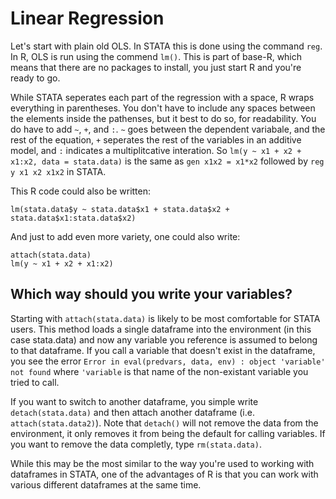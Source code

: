 # Linear Regression

Let's start with plain old OLS.  In STATA this is done using the command `reg`. In R, OLS is run using the commend `lm()`. This is part of base-R, which means that there are no packages to install, you just start R and you're ready to go. 

While STATA seperates each part of the regression with a space, R wraps everything in parentheses. You don't have to include any spaces between the elements inside the pathenses, but it best to do so, for readability. You do have to add `~`, `+`, and `:`. `~` goes between the dependent variabale, and the rest of the equation, `+` seperates the rest of the variables in an additive model, and `:` indicates a multiplitcative interation. So 
`lm(y ~ x1 + x2 + x1:x2, data = stata.data)` is the same as `gen x1x2 = x1*x2` followed by `reg y x1 x2 x1x2` in STATA.

This R code could also be written: 
```
lm(stata.data$y ~ stata.data$x1 + stata.data$x2 + stata.data$x1:stata.data$x2)
```
And just to add even more variety, one could also write:
```
attach(stata.data)
lm(y ~ x1 + x2 + x1:x2)
```

## Which way should you write your variables?
Starting with `attach(stata.data)` is likely to be most comfortable for STATA users. This method loads a single dataframe into the environment (in this case stata.data) and now any variable you reference is assumed to belong to that dataframe. If you call a variable that doesn't exist in the dataframe, you see the error `Error in eval(predvars, data, env) : object 'variable' not found` where `'variable` is that name of the non-existant variable you tried to call. 

If you want to switch to another dataframe, you simple write `detach(stata.data)` and then attach another dataframe (i.e. `attach(stata.data2)`). Note that `detach()` will not remove the data from the environment, it only removes it from being the default for calling variables. If you want to remove the data completly, type `rm(stata.data)`.

While this may be the most similar to the way you're used to working with dataframes in STATA, one of the advantages of R is that you can work with various different dataframes at the same time.
